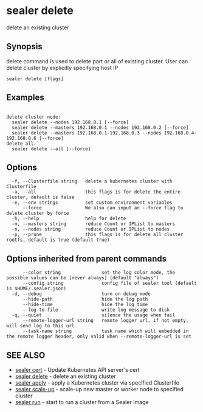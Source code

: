 # sealer delete

delete an existing cluster

## Synopsis

delete command is used to delete part or all of existing cluster. User can delete cluster by explicitly specifying host
IP

```
sealer delete [flags]
```

## Examples

```

delete cluster node:
  sealer delete --nodes 192.168.0.1 [--force]
  sealer delete --masters 192.168.0.1 --nodes 192.168.0.2 [--force]
  sealer delete --masters 192.168.0.1-192.168.0.3 --nodes 192.168.0.4-192.168.0.6 [--force]
delete all:
  sealer delete --all [--force]

```

## Options

```
  -f, --Clusterfile string   delete a kubernetes cluster with Clusterfile
  -a, --all                  this flags is for delete the entire cluster, default is false
  -e, --env strings          set custom environment variables
      --force                We also can input an --force flag to delete cluster by force
  -h, --help                 help for delete
  -m, --masters string       reduce Count or IPList to masters
  -n, --nodes string         reduce Count or IPList to nodes
  -p, --prune                this flags is for delete all cluster rootfs, default is true (default true)
```

## Options inherited from parent commands

```
      --color string               set the log color mode, the possible values can be [never always] (default "always")
      --config string              config file of sealer tool (default is $HOME/.sealer.json)
  -d, --debug                      turn on debug mode
      --hide-path                  hide the log path
      --hide-time                  hide the log time
      --log-to-file                write log message to disk
  -q, --quiet                      silence the usage when fail
      --remote-logger-url string   remote logger url, if not empty, will send log to this url
      --task-name string           task name which will embedded in the remote logger header, only valid when --remote-logger-url is set
```

## SEE ALSO

* [sealer cert](sealer_cert.md)     - Update Kubernetes API server's cert
* [sealer delete](sealer_delete.md)     - delete an existing cluster
* [sealer apply](sealer_apply.md)     - apply a Kubernetes cluster via specified Clusterfile
* [sealer scale-up](sealer_scale-up.md)     - scale-up new master or worker node to specified cluster
* [sealer run](sealer_run.md)     - start to run a cluster from a Sealer Image